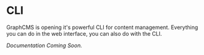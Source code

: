 # CLI
GraphCMS is opening it's powerful CLI for content management. Everything you can do in the web interface, you can also do with the CLI.

_Documentation Coming Soon._
<!-- TODO: Write CLI Documentation -->